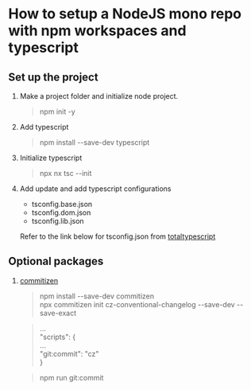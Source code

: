 # How to setup a NodeJS mono repo with npm workspaces and typescript

## Set up the project

1. Make a project folder and initialize node project.

   > npm init -y

2. Add typescript

   > npm install --save-dev typescript

3. Initialize typescript

   > npx nx tsc --init

4. Add update and add typescript configurations

   - tsconfig.base.json
   - tsconfig.dom.json
   - tsconfig.lib.json

   Refer to the link below for tsconfig.json from [totaltypescript](https://www.totaltypescript.com/tsconfig-cheat-sheet)

## Optional packages

1. [commitizen](https://github.com/commitizen/cz-cli)

   > npm install --save-dev commitizen  
   > npx commitizen init cz-conventional-changelog --save-dev --save-exact

   > ...  
   > "scripts": {  
   >  ...  
   >  "git:commit": "cz"  
   > }

   > npm run git:commit
